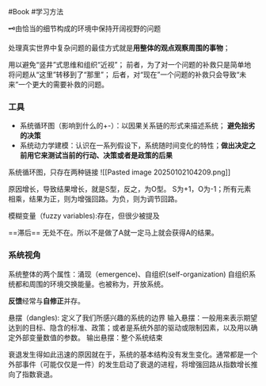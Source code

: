 #Book #学习方法 


🗝️由恰当的细节构成的环境中保持开阔视野的问题

处理真实世界中复杂问题的最佳方式就是**用整体的观点观察周围的事物**；

用以避免“竖井”式思维和组织“近视”；
前者，为了对一个问题的补救只是简单地将问题从“这里”转移到了“那里”；
后者，对“现在”一个问题的补救只会导致“未来”一个更大的需要补救的问题。


### 工具
- 系统循环图（影响到什么的+-）：以因果关系链的形式来描述系统； **避免拙劣的决策**
- 系统动力学建模：认识在一系列假设下，系统随时间变化的特性；**做出决定之前用它来测试当前的行动、决策或者是政策的后果**

系统循环图，只存在两种链接
![[Pasted image 20250102104209.png]]

原因增长，导致结果增长，就是S型，反之，为O型。
S为+1，O为-1；所有元素相乘，结果为正，则为增强回路。为负，则为调节回路。



模糊变量（fuzzy variables):存在，但很少被提及



==滞后== 无处不在。所以不是做了A就一定马上就会获得A的结果。

### 系统视角 
系统整体的两个属性：涌现（emergence)、自组织(self-organization)
自组织系统都和周围的环境交换能量。也被称为，开放系统。


**反馈**经常与**自修正**并存。

悬摆（dangles): 定义了我们所感兴趣的系统的边界
输入悬摆：一般用来表示期望达到的目标、隐含的标准、政策；或者是系统外部的驱动或限制因素，以及用以确定外部变量数值的参数。
输出悬摆：整个系统结束


衰退发生得如此迅速的原因就在于，系统的基本结构没有发生变化。通常都是一个外部事件（可能仅仅是一件）的发生启动了衰退的进程，将增强回路从指数增长推向了指数衰退。
